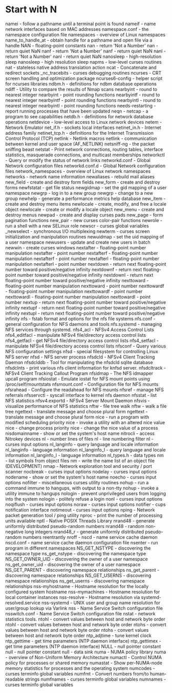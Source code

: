 # Start with N
namei - follow a pathname until a terminal point is found
nameif - name network interfaces based on MAC addresses
namespace.conf - the namespace configuration file
namespaces - overview of Linux namespaces
name_to_handle_at - obtain handle for a pathname and open file via a handle
NAN - floating-point constants
nan - return 'Not a Number'
nan - return quiet NaN
nanf - return 'Not a Number'
nanf - return quiet NaN
nanl - return 'Not a Number'
nanl - return quiet NaN
nanosleep - high-resolution sleep
nanosleep - high resolution sleep
napms - low-level curses routines
nat - stateless native address translation action
ncat - Concatenate and redirect sockets
_nc_tracebits - curses debugging routines
ncurses - CRT screen handling and optimization package
ncurses6-config - helper script for ncurses libraries
ndbm.h - definitions for ndbm database operations
ndiff - Utility to compare the results of Nmap scans
nearbyint - round to nearest integer
nearbyint - point rounding functions
nearbyintf - round to nearest integer
nearbyintf - point rounding functions
nearbyintl - round to nearest integer
nearbyintl - point rounding functions
needs-restarting - report running processes that have been updated
neqn - 
netcap - a program to see capabilities
netdb.h - definitions for network database operations
netdevice - low-level access to Linux network devices
netem - Network Emulator
net_if.h - sockets local interfaces
netinet_in.h - Internet address family
netinet_tcp.h - definitions for the Internet Transmission Control Protocol (TCP)
netlink - Netlink macros
netlink - communication between kernel and user space (AF_NETLINK)
netsniff-ng - the packet sniffing beast
netstat - Print network connections, routing tables, interface statistics, masquerade connections, and multicast memberships
networkctl - Query or modify the status of network links
networkd.conf - Global Network configuration files
networkd.conf.d - Global Network configuration files
network_namespaces - overview of Linux network namespaces
networks - network name information
newaliases - rebuild mail aliases
new_field - create and destroy form fields
new_form - create and destroy forms
newfstatat - get file status
newgidmap - set the gid mapping of a user namespace
newgrp - log in to a new group
newgrp - change to a new group
newhelp - generate a performance metrics help database
new_item - create and destroy menu items
newlocale - create, modify, and free a locale object
newlocale - create or modify a locale object
new_menu - create and destroy menus
newpad - create and display curses pads
new_page - form pagination functions
new_pair - new curses color-pair functions
newrole - run a shell with a new SELinux role
newscr - curses global variables
_newselect - synchronous I/O multiplexing
newterm - curses screen initialization and manipulation routines
newuidmap - set the uid mapping of a user namespace
newusers - update and create new users in batch
newwin - create curses windows
nextafter - floating-point number manipulation
nextafter - point number
nextafterf - floating-point number manipulation
nextafterf - point number
nextafterl - floating-point number manipulation
nextafterl - point number
nextdown - return next floating-point number toward positive/negative infinity
nextdownf - return next floating-point number toward positive/negative infinity
nextdownl - return next floating-point number toward positive/negative infinity
nexttoward - floating-point number manipulation
nexttoward - point number
nexttowardf - floating-point number manipulation
nexttowardf - point number
nexttowardl - floating-point number manipulation
nexttowardl - point number
nextup - return next floating-point number toward positive/negative infinity
nextupf - return next floating-point number toward positive/negative infinity
nextupl - return next floating-point number toward positive/negative infinity
nfs - fstab format and options for the nfs file systems
nfs.conf - general configuration for NFS daemons and tools
nfs.systemd - managing NFS services through systemd.
nfs4_acl - NFSv4 Access Control Lists
nfs4_editfacl - manipulate NFSv4 file/directory access control lists
nfs4_getfacl - get NFSv4 file/directory access control lists
nfs4_setfacl - manipulate NFSv4 file/directory access control lists
nfsconf - Query various NFS configuration settings
nfsd - special filesystem for controlling Linux NFS server
nfsd - NFS server process
nfsdcld - NFSv4 Client Tracking Daemon
nfsdclddb - Tool for manipulating the nfsdcld sqlite database
nfsdclnts - print various nfs client information for knfsd server.
nfsdcltrack - NFSv4 Client Tracking Callout Program
nfsidmap - The NFS idmapper upcall program
nfsiostat - Emulate iostat for NFS mount points using /proc/self/mountstats
nfsmount.conf - Configuration file for NFS mounts
nfsrahead - Configure the readahead for NFS mounts
nfsref - manage NFS referrals
nfsservctl - syscall interface to kernel nfs daemon
nfsstat - list NFS statistics
nfsv4.exportd - NFSv4 Server Mount Daemon
nfsvis - visualize performance of NFS statistics
nftw - file tree walk
nftw - walk a file tree
ngettext - translate message and choose plural form
ngettext - translate message and choose plural form
nice - run a program with modified scheduling priority
nice - invoke a utility with an altered nice value
nice - change process priority
nice - change the nice value of a process
nisdomainname - show or set the system's host name
nitrocli - access Nitrokey devices
nl - number lines of files
nl - line numbering filter
nl - curses input options
nl_langinfo - query language and locale information
nl_langinfo - language information
nl_langinfo_l - query language and locale information
nl_langinfo_l - language information
nl_types.h - data types
nm - list symbols from object files
nm - write the name list of an object file (DEVELOPMENT)
nmap - Network exploration tool and security / port scanner
nocbreak - curses input options
nodelay - curses input options
nodename - show or set the system's host name
noecho - curses input options
nofilter - miscellaneous curses utility routines
nohup - run a command immune to hangups, with output to a non-tty
nohup - invoke a utility immune to hangups
nologin - prevent unprivileged users from logging into the system
nologin - politely refuse a login
nonl - curses input options
noqiflush - curses input options
noraw - curses input options
notifier - cups notification interface
notimeout - curses input options
nping - Network packet generation tool / ping utility
nproc - print the number of processing units available
nptl - Native POSIX Threads Library
nrand48 - generate uniformly distributed pseudo-random numbers
nrand48 - random non-negative long integers
nrand48_r - generate uniformly distributed pseudo-random numbers reentrantly
nroff - 
nscd - name service cache daemon
nscd.conf - name service cache daemon configuration file
nsenter - run program in different namespaces
NS_GET_NSTYPE - discovering the namespace type
ns_get_nstype - discovering the namespace type
NS_GET_OWNER_UID - discovering the owner of a user namespace
ns_get_owner_uid - discovering the owner of a user namespace
NS_GET_PARENT - discovering namespace relationships
ns_get_parent - discovering namespace relationships
NS_GET_USERNS - discovering namespace relationships
ns_get_userns - discovering namespace relationships
nss-myhostname - Hostname resolution for the locally configured system hostname
nss-mymachines - Hostname resolution for local container instances
nss-resolve - Hostname resolution via systemd-resolved.service
nss-systemd - UNIX user and group name resolution for user/group lookup via Varlink
nss - Name Service Switch configuration file
nsswitch.conf - Name Service Switch configuration file
nstat - network statistics tools.
ntohl - convert values between host and network byte order
ntohl - convert values between host and network byte order
ntohs - convert values between host and network byte order
ntohs - convert values between host and network byte order
ntp_adjtime - tune kernel clock
ntp_gettime - get time parameters (NTP daemon interface)
ntp_gettimex - get time parameters (NTP daemon interface)
NULL - null pointer constant
null - null pointer constant
null - data sink
numa - NUMA policy library
numa - overview of Non-Uniform Memory Architecture
numactl - Control NUMA policy for processes or shared memory
numastat - Show per-NUMA-node memory statistics for processes and the operating system
numcodes - curses terminfo global variables
numfmt - Convert numbers from/to human-readable strings
numfnames - curses terminfo global variables
numnames - curses terminfo global variables